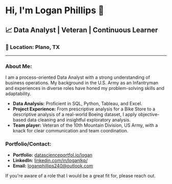 # Hi, I'm Logan Phillips 👋

## 📈 Data Analyst | Veteran | Continuous Learner

### 📍 Location: Plano, TX

---

### About Me:
I am a process-oriented Data Analyst with a strong understanding of business operations. My background in the U.S. Army as an Infantryman and experiences in diverse roles have honed my problem-solving skills and adaptability.

- **Data Analysis:** Proficient in SQL, Python, Tableau, and Excel.
- **Project Experience:** From prescriptive analysis for a Bike Store to a descriptive analysis of a real-world Boeing dataset, I apply objective-based data cleaning and insightful exploratory analysis.
- **Team player:** Veteran of the 10th Mountain Division, US Army, with a knack for clear communication and team coordination.

### Portfolio/Contact:
- **Portfolio:** [datascienceportfol.io/logan](https://www.datascienceportfol.io/logan)
- **LinkedIn:** [linkedin.com/in/loganlkp/](https://www.linkedin.com/in/loganlkp/)
- **Email:** loganphillips240@outlook.com

If you're aware of a role that I would be a great fit for, please reach out.
